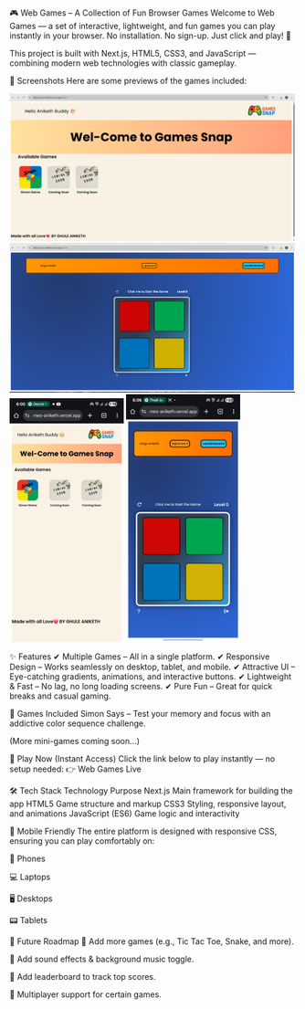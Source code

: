 🎮 Web Games – A Collection of Fun Browser Games
Welcome to Web Games — a set of interactive, lightweight, and fun games you can play instantly in your browser.
No installation. No sign-up. Just click and play! 🚀

This project is built with Next.js, HTML5, CSS3, and JavaScript — combining modern web technologies with classic gameplay.

📸 Screenshots
Here are some previews of the games included:



<img src="public/screenshot/game1.png" alt="Screenshot 1" width="500"/>
<img src="public/screenshot/game2.png" alt="Screenshot 2" width="500"/>
<div>
  <img src="public/screenshot/game4.jpg" alt="Screenshot 2" width="200"/>
<img src="public/screenshot/game3.jpg" alt="Screenshot 9" width="200"/>
</div>




✨ Features
✔ Multiple Games – All in a single platform.
✔ Responsive Design – Works seamlessly on desktop, tablet, and mobile.
✔ Attractive UI – Eye-catching gradients, animations, and interactive buttons.
✔ Lightweight & Fast – No lag, no long loading screens.
✔ Pure Fun – Great for quick breaks and casual gaming.

🎯 Games Included
Simon Says – Test your memory and focus with an addictive color sequence challenge.

(More mini-games coming soon...)

🚀 Play Now (Instant Access)
Click the link below to play instantly — no setup needed:
👉 Web Games Live

🛠 Tech Stack
Technology	Purpose
Next.js	Main framework for building the app
HTML5	Game structure and markup
CSS3	Styling, responsive layout, and animations
JavaScript (ES6)	Game logic and interactivity

📱 Mobile Friendly
The entire platform is designed with responsive CSS, ensuring you can play comfortably on:

📱 Phones

💻 Laptops

🖥 Desktops

📟 Tablets

📌 Future Roadmap
🔹 Add more games (e.g., Tic Tac Toe, Snake, and more).

🔹 Add sound effects & background music toggle.

🔹 Add leaderboard to track top scores.

🔹 Multiplayer support for certain games.
